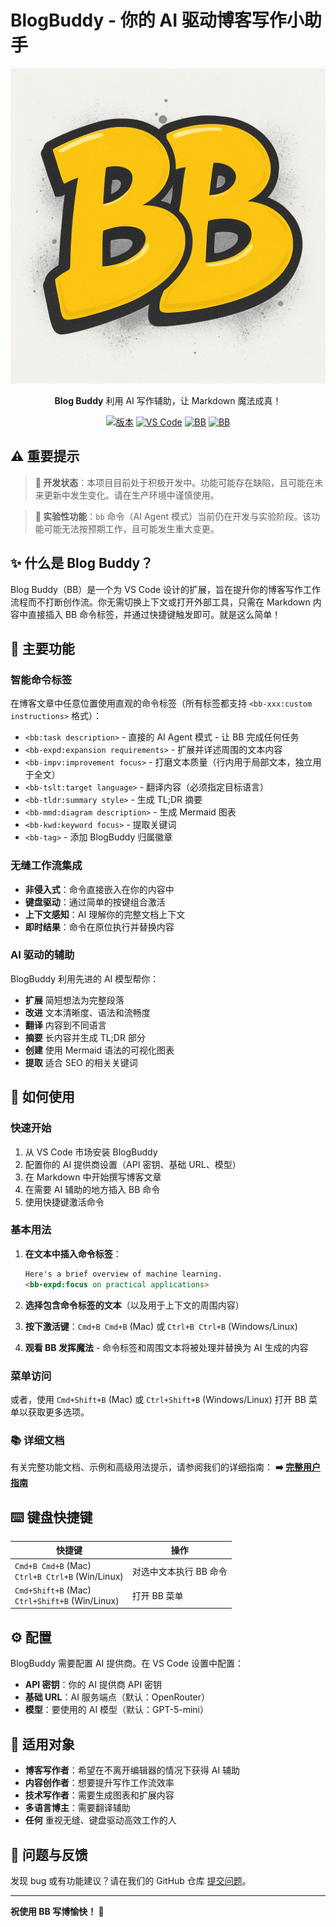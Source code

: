 # BlogBuddy - 你的 AI 驱动博客写作小助手

<div align="center">

![BlogBuddy 标志](images/logo.png)

**Blog Buddy** 利用 AI 写作辅助，让 Markdown 魔法成真！

[![版本](https://img.shields.io/badge/version-0.0.1-FFD900.svg)](https://github.com/FulcrumStd/blogbuddy)
[![VS Code](https://img.shields.io/badge/VS%20Code-Extension-007ACC.svg)](https://marketplace.visualstudio.com/items?itemName=blogbuddy.blogbuddy)
[![BB](https://img.shields.io/badge/created_with-BB-FFD900)](https://github.com/FulcrumStd/blogbuddy)
[![BB](https://img.shields.io/badge/translated_by-BB-FFD900)](https://github.com/FulcrumStd/blogbuddy)
</div>



## ⚠️ 重要提示

> **🚧 开发状态**：本项目目前处于积极开发中。功能可能存在缺陷，且可能在未来更新中发生变化。请在生产环境中谨慎使用。

> **🧪 实验性功能**：`bb` 命令（AI Agent 模式）当前仍在开发与实验阶段。该功能可能无法按预期工作，且可能发生重大变更。

## ✨ 什么是 Blog Buddy？

Blog Buddy（BB）是一个为 VS Code 设计的扩展，旨在提升你的博客写作工作流程而不打断创作流。你无需切换上下文或打开外部工具，只需在 Markdown 内容中直接插入 BB 命令标签，并通过快捷键触发即可。就是这么简单！

## 🚀 主要功能

### 智能命令标签
在博客文章中任意位置使用直观的命令标签（所有标签都支持 `<bb-xxx:custom instructions>` 格式）：
- `<bb:task description>` - 直接的 AI Agent 模式 - 让 BB 完成任何任务
- `<bb-expd:expansion requirements>` - 扩展并详述周围的文本内容
- `<bb-impv:improvement focus>` - 打磨文本质量（行内用于局部文本，独立用于全文）
- `<bb-tslt:target language>` - 翻译内容（必须指定目标语言）
- `<bb-tldr:summary style>` - 生成 TL;DR 摘要
- `<bb-mmd:diagram description>` - 生成 Mermaid 图表
- `<bb-kwd:keyword focus>` - 提取关键词
- `<bb-tag>` - 添加 BlogBuddy 归属徽章

### 无缝工作流集成
- **非侵入式**：命令直接嵌入在你的内容中
- **键盘驱动**：通过简单的按键组合激活
- **上下文感知**：AI 理解你的完整文档上下文
- **即时结果**：命令在原位执行并替换内容

### AI 驱动的辅助
BlogBuddy 利用先进的 AI 模型帮你：
- **扩展** 简短想法为完整段落
- **改进** 文本清晰度、语法和流畅度
- **翻译** 内容到不同语言
- **摘要** 长内容并生成 TL;DR 部分
- **创建** 使用 Mermaid 语法的可视化图表
- **提取** 适合 SEO 的相关关键词

## 📖 如何使用

### 快速开始
1. 从 VS Code 市场安装 BlogBuddy
2. 配置你的 AI 提供商设置（API 密钥、基础 URL、模型）
3. 在 Markdown 中开始撰写博客文章
4. 在需要 AI 辅助的地方插入 BB 命令
5. 使用快捷键激活命令

### 基本用法
1. **在文本中插入命令标签**：
   ```markdown
   Here's a brief overview of machine learning.
   <bb-expd:focus on practical applications>
   ```

2. **选择包含命令标签的文本**（以及用于上下文的周围内容）

3. **按下激活键**：`Cmd+B Cmd+B` (Mac) 或 `Ctrl+B Ctrl+B` (Windows/Linux)

4. **观看 BB 发挥魔法** - 命令标签和周围文本将被处理并替换为 AI 生成的内容

### 菜单访问
或者，使用 `Cmd+Shift+B` (Mac) 或 `Ctrl+Shift+B` (Windows/Linux) 打开 BB 菜单以获取更多选项。

### 📚 详细文档
有关完整功能文档、示例和高级用法提示，请参阅我们的详细指南：
**➡️ [完整用户指南](docs/help_中文.md)**

## ⌨️ 键盘快捷键

| 快捷键 | 操作 |
|--------|------|
| `Cmd+B Cmd+B` (Mac)<br>`Ctrl+B Ctrl+B` (Win/Linux) | 对选中文本执行 BB 命令 |
| `Cmd+Shift+B` (Mac)<br>`Ctrl+Shift+B` (Win/Linux) | 打开 BB 菜单 |

## ⚙️ 配置

BlogBuddy 需要配置 AI 提供商。在 VS Code 设置中配置：

- **API 密钥**：你的 AI 提供商 API 密钥
- **基础 URL**：AI 服务端点（默认：OpenRouter）
- **模型**：要使用的 AI 模型（默认：GPT-5-mini）

## 🎯 适用对象

- **博客写作者**：希望在不离开编辑器的情况下获得 AI 辅助
- **内容创作者**：想要提升写作工作流效率
- **技术写作者**：需要生成图表和扩展内容
- **多语言博主**：需要翻译辅助
- **任何** 重视无缝、键盘驱动高效工作的人

## 🐛 问题与反馈

发现 bug 或有功能建议？请在我们的 GitHub 仓库 [提交问题](https://github.com/FulcrumStd/blogbuddy/issues)。

---

**祝使用 BB 写博愉快！ 🎉**
